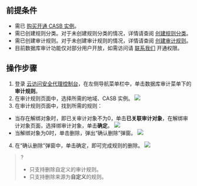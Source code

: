 ## 前提条件

- 需已 [购买开通 CASB 实例](https://cloud.tencent.com/document/product/1303/53298)。
- 需已创建规则分类。对于未创建规则分类的情况，详情请查阅 [创建规则分类](https://cloud.tencent.com/document/product/1303/69143)。
- 需已创建审计规则。对于未创建审计规则的情况，详情请查阅 [创建审计规则](https://cloud.tencent.com/document/product/1303/69146)。
- 目前数据库审计功能仅对部分用户开放，如需访问请 [联系我们](https://cloud.tencent.com/online-service) 开通权限。


## 操作步骤
1. 登录 [云访问安全代理控制台](https://console.cloud.tencent.com/casb)，在左侧导航菜单栏中，单击数据库审计菜单下的**审计规则**。
2. 在审计规则页面中，选择所需的地域、CASB 实例。
![](https://qcloudimg.tencent-cloud.cn/raw/b3d236ae1f07aff897829379d5a73fa0.png)
3. 在审计规则页面中，找到所需的规则：
 - 当存在解绑对象时，即已关审计对象不为0，单击**已关联审计对象**，在解绑审计对象页面，选择绑审计对象，单击**确定**。
![](https://qcloudimg.tencent-cloud.cn/raw/94d9e9f51c6ad274cce41a7152b50a54.png)
 - 当解绑对象为0时，单击删除，弹出“确认删除”弹窗。
![](https://qcloudimg.tencent-cloud.cn/raw/fc6128990cdcb81ec5b5d6dbf6f58562.png)
4. 在“确认删除”弹窗中，单击确定，即可完成规则的删除。
![](https://qcloudimg.tencent-cloud.cn/raw/9d72162c0db3578cd83bd28692f26056.png)
>?
>- 只支持删除自定义的审计规则。
> - 只支持删除来源为**自定义**的规则。
